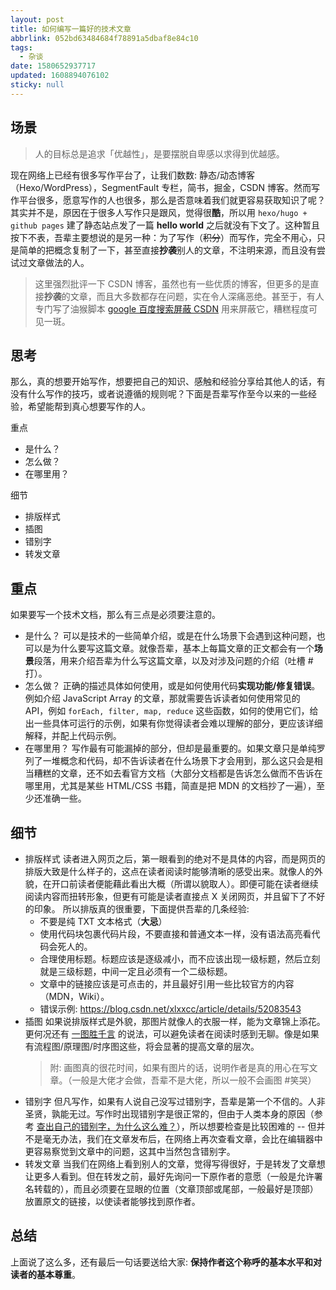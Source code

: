 ```yaml
---
layout: post
title: 如何编写一篇好的技术文章
abbrlink: 052bd63484684f78891a5dbaf8e84c10
tags:
  - 杂谈
date: 1580652937717
updated: 1608894076102
sticky: null
---
```


## 场景

> 人的目标总是追求「优越性」，是要摆脱自卑感以求得到优越感。

现在网络上已经有很多写作平台了，让我们数数: 静态/动态博客（Hexo/WordPress），SegmentFault 专栏，简书，掘金，CSDN 博客。然而写作平台很多，愿意写作的人也很多，那么是否意味着我们就更容易获取知识了呢？其实并不是，原因在于很多人写作只是跟风，觉得很**酷**，所以用 `hexo/hugo + github pages` 建了静态站点发了一篇 **hello world** 之后就没有下文了。这种暂且按下不表，吾辈主要想说的是另一种：为了写作（~~积分~~）而写作，完全不用心，只是简单的把概念复制了一下，甚至直接**抄袭**别人的文章，不注明来源，而且没有尝试过文章做法的人。

> 这里强烈批评一下 CSDN 博客，虽然也有一些优质的博客，但更多的是直接**抄袭**的文章，而且大多数都存在问题，实在令人深痛恶绝。甚至于，有人专门写了油猴脚本 [google 百度搜索屏蔽 CSDN](https://greasyfork.org/zh-CN/scripts/375279) 用来屏蔽它，糟糕程度可见一斑。

## 思考

那么，真的想要开始写作，想要把自己的知识、感触和经验分享给其他人的话，有没有什么写作的技巧，或者说遵循的规则呢？下面是吾辈写作至今以来的一些经验，希望能帮到真心想要写作的人。

重点

- 是什么？
- 怎么做？
- 在哪里用？

细节

- 排版样式
- 插图
- 错别字
- 转发文章

## 重点

如果要写一个技术文档，那么有三点是必须要注意的。

- 是什么？
  可以是技术的一些简单介绍，或是在什么场景下会遇到这种问题，也可以是为什么要写这篇文章。就像吾辈，基本上每篇文章的正文都会有一个**场景**段落，用来介绍吾辈为什么写这篇文章，以及对涉及问题的介绍（吐槽 #打）。
- 怎么做？
  正确的描述具体如何使用，或是如何使用代码**实现功能/修复错误**。例如介绍 JavaScript Array 的文章，那就需要告诉读者如何使用常见的 API，例如 `forEach, filter, map, reduce` 这些函数，如何的使用它们，给出一些具体可运行的示例，如果有你觉得读者会难以理解的部分，更应该详细解释，并配上代码示例。
- 在哪里用？
  写作最有可能漏掉的部分，但却是最重要的。如果文章只是单纯罗列了一堆概念和代码，却不告诉读者在什么场景下才会用到，那么这只会是相当糟糕的文章，还不如去看官方文档（大部分文档都是告诉怎么做而不告诉在哪里用，尤其是某些 HTML/CSS 书籍，简直是把 MDN 的文档抄了一遍），至少还准确一些。

## 细节

- 排版样式
  读者进入网页之后，第一眼看到的绝对不是具体的内容，而是网页的排版大致是什么样子的，这点在读者阅读时能够清晰的感受出来。就像人的外貌，在开口前读者便能藉此看出大概（所谓以貌取人）。即便可能在读者继续阅读内容而扭转形象，但更有可能是读者直接点 X 关闭网页，并且留下了不好的印象。
  所以排版真的很重要，下面提供吾辈的几条经验:
  - 不要是纯 TXT 文本格式（**大忌**）
  - 使用代码块包裹代码片段，不要直接和普通文本一样，没有语法高亮看代码会死人的。
  - 合理使用标题。标题应该是逐级减小，而不应该出现一级标题，然后立刻就是三级标题，中间一定且必须有一个二级标题。
  - 文章中的链接应该是可点击的，并且最好引用一些比较官方的内容（MDN，Wiki）。
  - 错误示例: <https://blog.csdn.net/xlxxcc/article/details/52083543>
- 插图
  如果说排版样式是外貌，那图片就像人的衣服一样，能为文章锦上添花。更何况还有 [一图胜千言](https://zh.wikipedia.org/wiki/%E4%B8%80%E7%95%AB%E5%8B%9D%E5%8D%83%E8%A8%80) 的说法，可以避免读者在阅读时感到无聊。像是如果有流程图/原理图/时序图这些，将会显著的提高文章的层次。
  > 附: 画图真的很花时间，如果有图片的话，说明作者是真的用心在写文章。（一般是大佬才会做，吾辈不是大佬，所以一般不会画图 #笑哭）
- 错别字
  但凡写作，如果有人说自己没写过错别字，吾辈是第一个不信的。人非圣贤，孰能无过。写作时出现错别字是很正常的，但由于人类本身的原因（参考 [查出自己的错别字，为什么这么难？](https://www.guokr.com/article/439010/)），所以想要检查是比较困难的 -- 但并不是毫无办法，我们在文章发布后，在网络上再次查看文章，会比在编辑器中更容易察觉到文章中的问题，这其中当然包含错别字。
- 转发文章
  当我们在网络上看到别人的文章，觉得写得很好，于是转发了文章想让更多人看到。但在转发之前，最好先询问一下原作者的意愿（一般是允许署名转载的），而且必须要在显眼的位置（文章顶部或尾部，一般最好是顶部）放置原文的链接，以使读者能够找到原作者。

## 总结

上面说了这么多，还有最后一句话要送给大家: **保持作者这个称呼的基本水平和对读者的基本尊重**。
